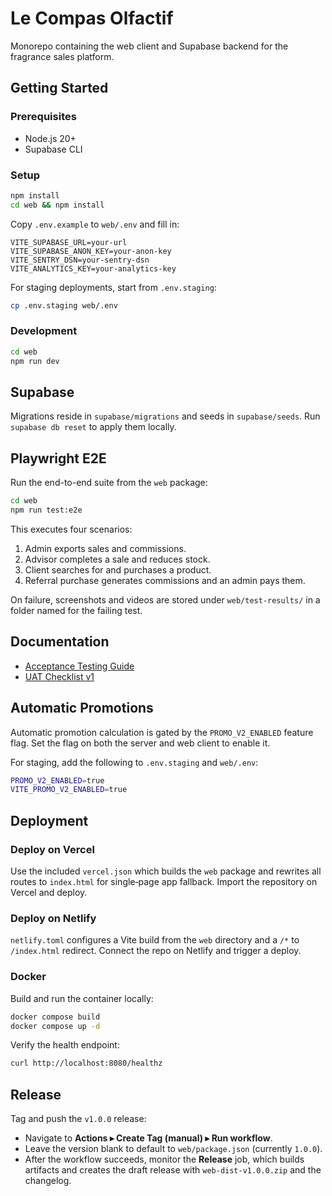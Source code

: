 # Le Compas Olfactif

Monorepo containing the web client and Supabase backend for the fragrance sales platform.

## Getting Started

### Prerequisites
- Node.js 20+
- Supabase CLI

### Setup
```bash
npm install
cd web && npm install
```

Copy `.env.example` to `web/.env` and fill in:
```
VITE_SUPABASE_URL=your-url
VITE_SUPABASE_ANON_KEY=your-anon-key
VITE_SENTRY_DSN=your-sentry-dsn
VITE_ANALYTICS_KEY=your-analytics-key
```

For staging deployments, start from `.env.staging`:
```bash
cp .env.staging web/.env
```

### Development
```bash
cd web
npm run dev
```

## Supabase
Migrations reside in `supabase/migrations` and seeds in `supabase/seeds`.
Run `supabase db reset` to apply them locally.

## Playwright E2E
Run the end-to-end suite from the `web` package:
```bash
cd web
npm run test:e2e
```

This executes four scenarios:
1. Admin exports sales and commissions.
2. Advisor completes a sale and reduces stock.
3. Client searches for and purchases a product.
4. Referral purchase generates commissions and an admin pays them.

On failure, screenshots and videos are stored under `web/test-results/` in a folder named for the failing test.

## Documentation

- [Acceptance Testing Guide](docs/acceptance.md)
- [UAT Checklist v1](docs/uat_v1.md)

## Automatic Promotions

Automatic promotion calculation is gated by the `PROMO_V2_ENABLED` feature flag. Set the flag on both the server and web client to enable it.

For staging, add the following to `.env.staging` and `web/.env`:

```bash
PROMO_V2_ENABLED=true
VITE_PROMO_V2_ENABLED=true
```

## Deployment

### Deploy on Vercel
Use the included `vercel.json` which builds the `web` package and rewrites all routes to `index.html` for single‑page app fallback. Import the repository on Vercel and deploy.

### Deploy on Netlify
`netlify.toml` configures a Vite build from the `web` directory and a `/*` to `/index.html` redirect. Connect the repo on Netlify and trigger a deploy.

### Docker
Build and run the container locally:

```bash
docker compose build
docker compose up -d
```

Verify the health endpoint:

```bash
curl http://localhost:8080/healthz
```

## Release

Tag and push the `v1.0.0` release:

- Navigate to **Actions ▸ Create Tag (manual) ▸ Run workflow**.
- Leave the version blank to default to `web/package.json` (currently `1.0.0`).
- After the workflow succeeds, monitor the **Release** job, which builds artifacts and creates the draft release with `web-dist-v1.0.0.zip` and the changelog.
